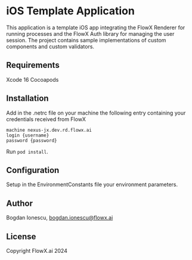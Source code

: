 # iOS Template Application

This application is a template iOS app integrating the FlowX Renderer for running processes and the FlowX Auth library for managing the user session.
The project contains sample implementations of custom components and custom validators. 

## Requirements

Xcode 16
Cocoapods 

## Installation

Add in the .netrc file on your machine the following entry containing your credentials received from FlowX

```
machine nexus-jx.dev.rd.flowx.ai
login {username}
password {password}
```

Run `pod install`.

## Configuration

Setup in the EnvironmentConstants file your environment parameters.

## Author

Bogdan Ionescu, bogdan.ionescu@flowx.ai

## License

Copyright FlowX.ai 2024
